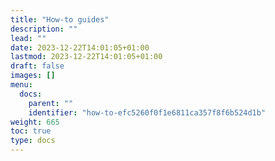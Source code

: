 ```yaml
---
title: "How-to guides"
description: ""
lead: ""
date: 2023-12-22T14:01:05+01:00
lastmod: 2023-12-22T14:01:05+01:00
draft: false
images: []
menu:
  docs:
    parent: ""
    identifier: "how-to-efc5260f0f1e6811ca357f8f6b524d1b"
weight: 665
toc: true
type: docs
---
```

